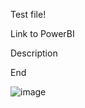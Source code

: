 Test file!

Link to PowerBI

Description

End

![image](https://github.com/dimasik99/product_index/assets/123631022/43b0b3f3-34d4-496a-beb4-12332201190d)
